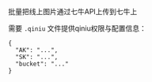 批量把线上图片通过七牛API上传到七牛上

需要 `.qiniu` 文件提供qiniu权限与配置信息：

```
{
  "AK": "...",
  "SK": "...",
  "bucket": "..."
}

```